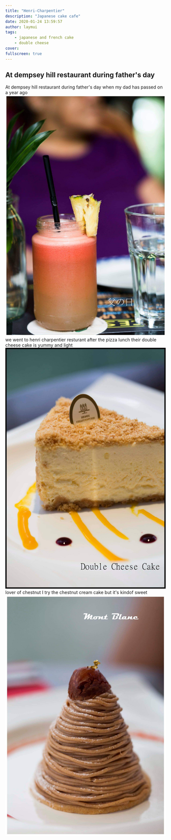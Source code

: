 ```yaml
---
title: "Henri-Charpentier"
description: "Japanese cake cafe"
date: 2020-01-24 13:59:57
author: laymui
tags:
    - japanese and french cake
    - double cheese
cover: 
fullscreen: true
---
```


## At dempsey hill restaurant during father's day
At dempsey hill restaurant during father's day when my dad has passed on a year ago
![](../../../static/images/dempsey1.jpg)
we went to henri charpentier resturant after the pizza lunch
their double cheese cake is yummy and light
![](../../../static/images/dempsey2.jpg)
lover of chestnut I try the chestnut cream cake but it's kindof sweet
![](../../../static/images/dempsey3.jpg)

